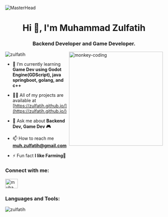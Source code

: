 ![MasterHead](https://i.pinimg.com/originals/c6/33/c2/c633c20ede82f0e0ced7d570dbe3a1f3.gif)
<h1 align="center">Hi 👋, I'm Muhammad Zulfatih</h1>
<h3 align="center">Backend Developer and Game Developer.</h3>
<img align="right" alt="monkey-coding" width="300" src="https://media.giphy.com/media/zOvBKUUEERdNm/giphy.gif">

<p align="left"> <img src="https://komarev.com/ghpvc/?username=zulfatih&label=Profile%20views&color=0e75b6&style=flat" alt="zulfatih" /> </p>

- 🌱 I’m currently learning **Game Dev using Godot Engine(GDScript), java springboot, golang, and c++**

- 👨‍💻 All of my projects are available at [https://zulfatih.github.io/](https://zulfatih.github.io/)

- 💬 Ask me about **Backend Dev, Game Dev 🎮**

- 📫 How to reach me **muh.zulfatih@gmail.com**

- ⚡ Fun fact **I like Farming🌾**

<h3 align="left">Connect with me:</h3>
<p align="left">
<a href="https://linkedin.com/in/muhammadzulfatih" target="blank"><img align="center" src="https://raw.githubusercontent.com/rahuldkjain/github-profile-readme-generator/master/src/images/icons/Social/linked-in-alt.svg" alt="muhammadzulfatih" height="30" width="40" /></a>
</p>

<h3 align="left">Languages and Tools:</h3>

<p><img align="center" src="https://github-readme-stats.vercel.app/api/top-langs?username=zulfatih&show_icons=true&locale=en&layout=compact" alt="zulfatih" /></p>
